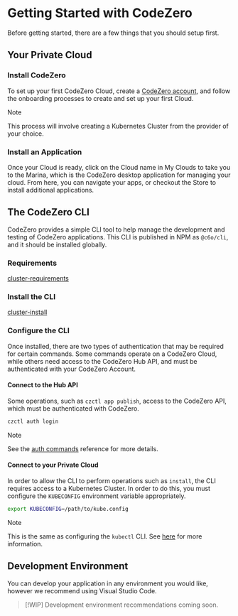 # Getting Started with CodeZero

Before getting started, there are a few things that you should setup first.

## Your Private Cloud

### Install CodeZero

To set up your first CodeZero Cloud, create a [CodeZero account](https://codezero.io), and follow the onboarding processes to create and set up your first Cloud.

> [!NOTE]
> This process will involve creating a Kubernetes Cluster from the provider of your choice.

### Install an Application

Once your Cloud is ready, click on the Cloud name in My Clouds to take you to the Marina, which is the CodeZero desktop application for managing your cloud. From here, you can navigate your apps, or checkout the Store to install additional applications.

## The CodeZero CLI

CodeZero provides a simple CLI tool to help manage the development and testing of CodeZero applications. This CLI is published in NPM as `@c6o/cli`, and it should be installed globally.

### Requirements

[cluster-requirements](../_fragments/cli-requirements.md ':include')

### Install the CLI

[cluster-install](../_fragments/cli-install.md ':include')

### Configure the CLI

Once installed, there are two types of authentication that may be required for certain commands. Some commands operate on a CodeZero Cloud, while others need access to the CodeZero Hub API, and must be authenticated with your CodeZero Account.

#### Connect to the Hub API

Some operations, such as `czctl app publish`, access to the CodeZero API, which must be authenticated with CodeZero. 

```bash
czctl auth login
```

> [!NOTE]
> See the [auth commands](../references/cli#Authentication) reference for more details.

#### Connect to your Private Cloud

In order to allow the CLI to perform operations such as `install`, the CLI requires access to a Kubernetes Cluster. In order to do this, you must configure the `KUBECONFIG` environment variable appropriately.

```bash
export KUBECONFIG=/path/to/kube.config
```

> [!NOTE]
> This is the same as configuring the `kubectl` CLI. See [here](https://kubernetes.io/docs/concepts/configuration/organize-cluster-access-kubeconfig/) for more information.

## Development Environment

You can develop your application in any environment you would like, however we recommend using Visual Studio Code.

> [!WIP]
> Development environment recommendations coming soon.
